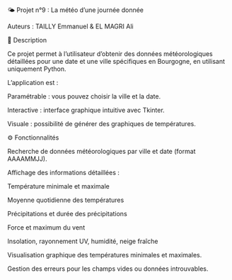 🌤️ Projet n°9 : La météo d’une journée donnée

Auteurs : TAILLY Emmanuel & EL MAGRI Ali

📝 Description

Ce projet permet à l’utilisateur d’obtenir des données météorologiques détaillées pour une date et une ville spécifiques en Bourgogne, en utilisant uniquement Python.

L’application est :

Paramétrable : vous pouvez choisir la ville et la date.

Interactive : interface graphique intuitive avec Tkinter.

Visuale : possibilité de générer des graphiques de températures.

⚙️ Fonctionnalités

Recherche de données météorologiques par ville et date (format AAAAMMJJ).

Affichage des informations détaillées :

Température minimale et maximale

Moyenne quotidienne des températures

Précipitations et durée des précipitations

Force et maximum du vent

Insolation, rayonnement UV, humidité, neige fraîche

Visualisation graphique des températures minimales et maximales.

Gestion des erreurs pour les champs vides ou données introuvables.
